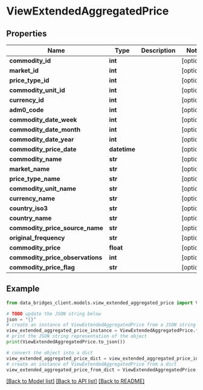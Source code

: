 # ViewExtendedAggregatedPrice


## Properties

Name | Type | Description | Notes
------------ | ------------- | ------------- | -------------
**commodity_id** | **int** |  | [optional] 
**market_id** | **int** |  | [optional] 
**price_type_id** | **int** |  | [optional] 
**commodity_unit_id** | **int** |  | [optional] 
**currency_id** | **int** |  | [optional] 
**adm0_code** | **int** |  | [optional] 
**commodity_date_week** | **int** |  | [optional] 
**commodity_date_month** | **int** |  | [optional] 
**commodity_date_year** | **int** |  | [optional] 
**commodity_price_date** | **datetime** |  | [optional] 
**commodity_name** | **str** |  | [optional] 
**market_name** | **str** |  | [optional] 
**price_type_name** | **str** |  | [optional] 
**commodity_unit_name** | **str** |  | [optional] 
**currency_name** | **str** |  | [optional] 
**country_iso3** | **str** |  | [optional] 
**country_name** | **str** |  | [optional] 
**commodity_price_source_name** | **str** |  | [optional] 
**original_frequency** | **str** |  | [optional] 
**commodity_price** | **float** |  | [optional] 
**commodity_price_observations** | **int** |  | [optional] 
**commodity_price_flag** | **str** |  | [optional] 

## Example

```python
from data_bridges_client.models.view_extended_aggregated_price import ViewExtendedAggregatedPrice

# TODO update the JSON string below
json = "{}"
# create an instance of ViewExtendedAggregatedPrice from a JSON string
view_extended_aggregated_price_instance = ViewExtendedAggregatedPrice.from_json(json)
# print the JSON string representation of the object
print(ViewExtendedAggregatedPrice.to_json())

# convert the object into a dict
view_extended_aggregated_price_dict = view_extended_aggregated_price_instance.to_dict()
# create an instance of ViewExtendedAggregatedPrice from a dict
view_extended_aggregated_price_from_dict = ViewExtendedAggregatedPrice.from_dict(view_extended_aggregated_price_dict)
```
[[Back to Model list]](../README.md#documentation-for-models) [[Back to API list]](../README.md#documentation-for-api-endpoints) [[Back to README]](../README.md)


